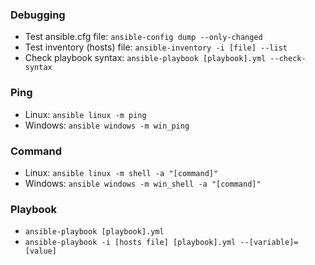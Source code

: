 ### Debugging
- Test ansible.cfg file: `ansible-config dump --only-changed`
- Test inventory (hosts) file: `ansible-inventory -i [file] --list`
- Check playbook syntax: `ansible-playbook [playbook].yml --check-syntax`

### Ping
- Linux: `ansible linux -m ping`
- Windows: `ansible windows -m win_ping`

### Command
- Linux: `ansible linux -m shell -a "[command]"`
- Windows: `ansible windows -m win_shell -a "[command]"`

### Playbook
- `ansible-playbook [playbook].yml`
- `ansible-playbook -i [hosts file] [playbook].yml --[variable]=[value]`
